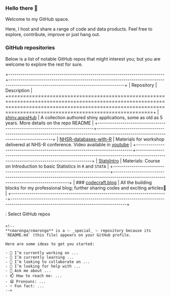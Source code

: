 ### Hello there 👋

Welcome to my GitHub space.

Here, I host and share a range of code and data products. Feel free to explore, contribute, improve or just hang out.

### GitHub repositories

Below is a list of notable GitHub repos that might interest you; but you are welcome to explore the rest for sure.

+----------------------------------------------------------------------------+--------------------------------------------------------------------------------------------------------------------------------------+
| Repository                                                                 | Description                                                                                                                          |
+============================================================================+======================================================================================================================================+
| [shiny.appsHub](https://github.com/cmaronga/shiny.appsHub)                 | A collection authored shiny applications, some as old as 5 years. More details on the repo README                                    |
+----------------------------------------------------------------------------+--------------------------------------------------------------------------------------------------------------------------------------+
| [NHSR-databases-with-R](https://github.com/cmaronga/NHSR-databases-with-R) | Materials for workshop delivered at NHS-R conference. Video available in [youtube](https://youtu.be/htQWauSV9J4?si=4GCfnhletirZ2ZC2) |
+----------------------------------------------------------------------------+--------------------------------------------------------------------------------------------------------------------------------------+
| [StatsIntro](https://github.com/cmaronga/StatsIntro)                       | Materials: Course on Introduction to basic Statistics in `R` and `STATA`                                                             |
+----------------------------------------------------------------------------+--------------------------------------------------------------------------------------------------------------------------------------+
| ### [codecraft.blog](https://cmaronga.github.io/codecraft.blog/)           | All the building blocks for my professional blog; further sharing codes and exciting articles🙂                                      |
+----------------------------------------------------------------------------+--------------------------------------------------------------------------------------------------------------------------------------+

: Select GitHub repos

### 

```{=html}
<!--
**cmaronga/cmaronga** is a ✨ _special_ ✨ repository because its `README.md` (this file) appears on your GitHub profile.

Here are some ideas to get you started:

- 🔭 I’m currently working on ...
- 🌱 I’m currently learning ...
- 👯 I’m looking to collaborate on ...
- 🤔 I’m looking for help with ...
- 💬 Ask me about ...
- 📫 How to reach me: ...
- 😄 Pronouns: ...
- ⚡ Fun fact: ...
-->
```
